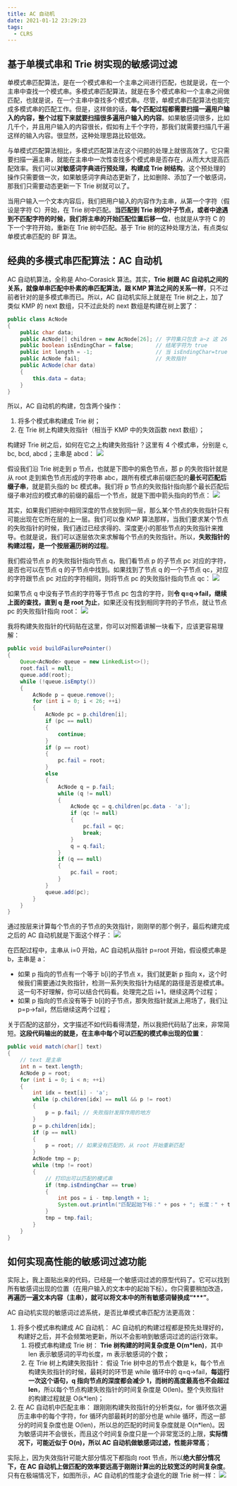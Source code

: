 ```yaml
---
title: AC 自动机
date: 2021-01-12 23:29:23
tags:
  - CLRS
---
```

## 基于单模式串和 Trie 树实现的敏感词过滤
单模式串匹配算法，是在一个模式串和一个主串之间进行匹配，也就是说，在一个主串中查找一个模式串。多模式串匹配算法，就是在多个模式串和一个主串之间做匹配，也就是说，在一个主串中查找多个模式串。尽管，单模式串匹配算法也能完成多模式串的匹配工作。但是，这样做的话，**每个匹配过程都需要扫描一遍用户输入的内容，整个过程下来就要扫描很多遍用户输入的内容**。如果敏感词很多，比如几千个，并且用户输入的内容很长，假如有上千个字符，那我们就需要扫描几千遍这样的输入内容。很显然，这种处理思路比较低效。

与单模式匹配算法相比，多模式匹配算法在这个问题的处理上就很高效了。它只需要扫描一遍主串，就能在主串中一次性查找多个模式串是否存在，从而大大提高匹配效率。我们可以**对敏感词字典进行预处理，构建成 Trie 树结构**。这个预处理的操作只需要做一次，如果敏感词字典动态更新了，比如删除、添加了一个敏感词，那我们只需要动态更新一下 Trie 树就可以了。

当用户输入一个文本内容后，我们把用户输入的内容作为主串，从第一个字符（假设是字符 C）开始，在 Trie 树中匹配。**当匹配到 Trie 树的叶子节点，或者中途遇到不匹配字符的时候，我们将主串的开始匹配位置后移一位**，也就是从字符 C 的下一个字符开始，重新在 Trie 树中匹配。基于 Trie 树的这种处理方法，有点类似单模式串匹配的 BF 算法。
<!--more-->

## 经典的多模式串匹配算法：AC 自动机
AC 自动机算法，全称是 Aho-Corasick 算法。其实，**Trie 树跟 AC 自动机之间的关系，就像单串匹配中朴素的串匹配算法，跟 KMP 算法之间的关系一样**，只不过前者针对的是多模式串而已。所以，AC 自动机实际上就是在 Trie 树之上，加了类似 KMP 的 next 数组，只不过此处的 next 数组是构建在树上罢了：
```java
public class AcNode 
{
    public char data; 
    public AcNode[] children = new AcNode[26]; // 字符集只包含 a~z 这 26 个字符
    public boolean isEndingChar = false;       // 结尾字符为 true
    public int length = -1;                    // 当 isEndingChar=true 时，记录模式串长度
    public AcNode fail;                        // 失败指针
    public AcNode(char data) 
    {
        this.data = data;
    }
}
```

所以，AC 自动机的构建，包含两个操作：
1. 将多个模式串构建成 Trie 树；
2. 在 Trie 树上构建失败指针（相当于 KMP 中的失效函数 next 数组）；

构建好 Trie 树之后，如何在它之上构建失败指针？这里有 4 个模式串，分别是 c, bc, bcd, abcd；主串是 abcd：
![](https://raw.githubusercontent.com/necusjz/mPOST/master/CLRS/geek/216.png)

假设我们沿 Trie 树走到 p 节点，也就是下图中的紫色节点，那 p 的失败指针就是从 root 走到紫色节点形成的字符串 abc，跟所有模式串前缀匹配的**最长可匹配后缀子串**，就是箭头指的 bc 模式串。我们将 p 节点的失败指针指向那个最长匹配后缀子串对应的模式串的前缀的最后一个节点，就是下图中箭头指向的节点：
![](https://raw.githubusercontent.com/necusjz/mPOST/master/CLRS/geek/217.png)

其实，如果我们把树中相同深度的节点放到同一层，那么某个节点的失败指针只有可能出现在它所在层的上一层。我们可以像 KMP 算法那样，当我们要求某个节点的失败指针的时候，我们通过已经求得的、深度更小的那些节点的失败指针来推导。也就是说，我们可以逐层依次来求解每个节点的失败指针。所以，**失败指针的构建过程，是一个按层遍历树的过程**。

我们假设节点 p 的失败指针指向节点 q，我们看节点 p 的子节点 pc 对应的字符，是否也可以在节点 q 的子节点中找到。如果找到了节点 q 的一个子节点 qc，对应的字符跟节点 pc 对应的字符相同，则将节点 pc 的失败指针指向节点 qc：
![](https://raw.githubusercontent.com/necusjz/mPOST/master/CLRS/geek/218.png)

如果节点 q 中没有子节点的字符等于节点 pc 包含的字符，则**令 q=q->fail，继续上面的查找，直到 q 是 root 为止**，如果还没有找到相同字符的子节点，就让节点 pc 的失败指针指向 root：
![](https://raw.githubusercontent.com/necusjz/mPOST/master/CLRS/geek/219.png)

我将构建失败指针的代码贴在这里，你可以对照着讲解一块看下，应该更容易理解：
```java
public void buildFailurePointer() 
{
    Queue<AcNode> queue = new LinkedList<>();
    root.fail = null;
    queue.add(root);
    while (!queue.isEmpty()) 
    {
        AcNode p = queue.remove();
        for (int i = 0; i < 26; ++i) 
        {
            AcNode pc = p.children[i];
            if (pc == null)
            {
                continue;
            }
            if (p == root) 
            {
                pc.fail = root;
            } 
            else 
            {
                AcNode q = p.fail;
                while (q != null) 
                {
                    AcNode qc = q.children[pc.data - 'a'];
                    if (qc != null) 
                    {
                        pc.fail = qc;
                        break;
                    }
                    q = q.fail;
                }
                if (q == null) 
                {
                    pc.fail = root;
                }
            }
            queue.add(pc);
        }
    }
}
```

通过按层来计算每个节点的子节点的失效指针，刚刚举的那个例子，最后构建完成之后的 AC 自动机就是下面这个样子：
![](https://raw.githubusercontent.com/necusjz/mPOST/master/CLRS/geek/220.png)

在匹配过程中，主串从 i=0 开始，AC 自动机从指针 p=root 开始，假设模式串是 b，主串是 a：
- 如果 p 指向的节点有一个等于 b\[i]的子节点 x，我们就更新 p 指向 x，这个时候我们需要通过失败指针，检测一系列失败指针为结尾的路径是否是模式串。这一句不好理解，你可以结合代码看。处理完之后 i+1，继续这两个过程；
- 如果 p 指向的节点没有等于 b\[i]的子节点，那失败指针就派上用场了，我们让 p=p->fail，然后继续这两个过程；

关于匹配的这部分，文字描述不如代码看得清楚，所以我把代码贴了出来，非常简短。**这段代码输出的就是，在主串中每个可以匹配的模式串出现的位置**：
```java
public void match(char[] text) 
{ 
    // text 是主串
    int n = text.length;
    AcNode p = root;
    for (int i = 0; i < n; ++i) 
    {
        int idx = text[i] - 'a';
        while (p.children[idx] == null && p != root) 
        {
            p = p.fail; // 失败指针发挥作用的地方
        }
        p = p.children[idx];
        if (p == null)
        {
            p = root; // 如果没有匹配的，从 root 开始重新匹配
        }
        AcNode tmp = p;
        while (tmp != root) 
        { 
            // 打印出可以匹配的模式串
            if (tmp.isEndingChar == true) 
            {
                int pos = i - tmp.length + 1;
                System.out.println("匹配起始下标：" + pos + "; 长度：" + tmp.length);
            }
            tmp = tmp.fail;
        }
    }
}
```

## 如何实现高性能的敏感词过滤功能
实际上，我上面贴出来的代码，已经是一个敏感词过滤的原型代码了。它可以找到所有敏感词出现的位置（在用户输入的文本中的起始下标）。你只需要稍加改造，**再遍历一遍文本内容（主串），就可以将文本中的所有敏感词替换成“\*\*\*”**。

AC 自动机实现的敏感词过滤系统，是否比单模式串匹配方法更高效：
1. 将多个模式串构建成 AC 自动机：
AC 自动机的构建过程都是预先处理好的，构建好之后，并不会频繁地更新，所以不会影响到敏感词过滤的运行效率。
    1. 将模式串构建成 Trie 树：
    **Trie 树构建的时间复杂度是 O(m\*len)**，其中 len 表示敏感词的平均长度，m 表示敏感词的个数；
    2. 在 Trie 树上构建失败指针：
    假设 Trie 树中总的节点个数是 k，每个节点构建失败指针的时候，最耗时的环节是 while 循环中的 q=q->fail，**每运行一次这个语句，q 指向节点的深度都会减少 1，而树的高度最高也不会超过 len**，所以每个节点构建失败指针的时间复杂度是 O(len)。整个失败指针的构建过程就是 O(k\*len)；
2. 在 AC 自动机中匹配主串：
跟刚刚构建失败指针的分析类似，for 循环依次遍历主串中的每个字符，for 循环内部最耗时的部分也是 while 循环，而这一部分的时间复杂度也是 O(len)，所以总的匹配的时间复杂度就是 O(n\*len)。因为敏感词并不会很长，而且这个时间复杂度只是一个非常宽泛的上限，**实际情况下，可能近似于 O(n)，所以 AC 自动机做敏感词过滤，性能非常高**；

实际上，因为失效指针可能大部分情况下都指向 root 节点，所以**绝大部分情况下，在 AC 自动机上做匹配的效率要远高于刚刚计算出的比较宽泛的时间复杂度**。只有在极端情况下，如图所示，AC 自动机的性能才会退化的跟 Trie 树一样：
![](https://raw.githubusercontent.com/necusjz/mPOST/master/CLRS/geek/221.png)
